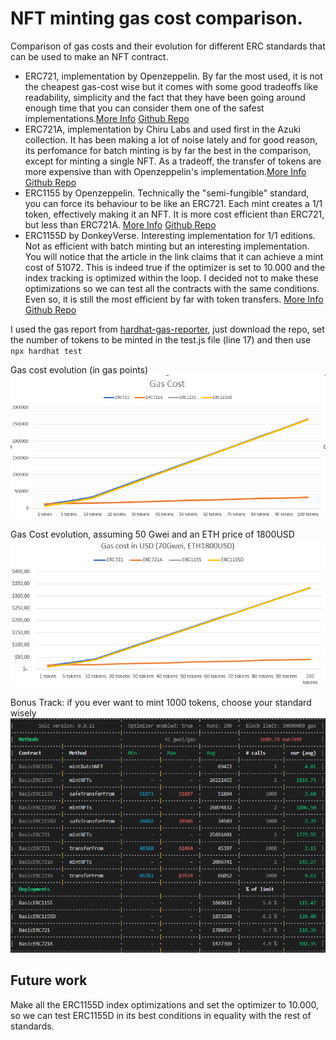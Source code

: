 # NFT minting gas cost comparison.

Comparison of gas costs and their evolution for different ERC standards that can be used to make an NFT contract.
- ERC721, implementation by Openzeppelin. By far the most used, it is not the cheapest gas-cost wise but it comes with some good tradeoffs like readability, simplicity and the fact that they have been going around enough time that you can consider them one of the safest implementations.[More Info](https://docs.openzeppelin.com/contracts/4.x/erc721) [Github Repo](https://github.com/OpenZeppelin/openzeppelin-contracts/blob/master/contracts/token/ERC721/ERC721.sol)
- ERC721A, implementation by Chiru Labs and used first in the Azuki collection. It has been making a lot of noise lately and for good reason, its perfomance for batch minting is by far the best in the comparison, except for minting a single NFT. As a tradeoff, the transfer of tokens are more expensive than with Openzeppelin's implementation.[More Info](https://www.azuki.com/erc721a) [Github Repo](https://github.com/chiru-labs/ERC721A/blob/main/contracts/ERC721A.sol)
- ERC1155 by Openzeppelin. Technically the "semi-fungible" standard, you can force its behaviour to be like an ERC721. Each mint creates a 1/1 token, effectively making it an NFT. It is more cost efficient than ERC721, but less than ERC721A. [More Info](https://docs.openzeppelin.com/contracts/4.x/erc1155) [Github Repo](https://github.com/OpenZeppelin/openzeppelin-contracts/blob/master/contracts/token/ERC1155/ERC1155.sol)
- ERC1155D by DonkeyVerse. Interesting implementation for 1/1 editions. Not as efficient with batch minting but an interesting implementation. You will notice that the article in the link claims that it can achieve a mint cost of 51072. This is indeed true if the optimizer is set to 10.000 and the index tracking is optimized within the loop. I decided not to make these optimizations so we can test all the contracts with the same conditions. Even so, it is still the most efficient by far with token transfers. [More Info](https://medium.com/donkeverse/introducing-erc1155d-the-most-efficient-non-fungible-token-contract-in-existence-c1d0a62e30f1) [Github Repo](https://github.com/DonkeVerse/ERC1155D/blob/main/contracts/ERC1155D.sol)

I used the gas report from [hardhat-gas-reporter](https://www.npmjs.com/package/hardhat-gas-reporter), just download the repo, set the number of tokens to be minted in the test.js file (line 17) and then use ````npx hardhat test```` 

Gas cost evolution (in gas points)
![gas cost evolution](gas-cost.png)

Gas Cost evolution, assuming 50 Gwei and an ETH price of 1800USD
![Gas cost in usd](gas-cost-usd.png)

Bonus Track: if you ever want to mint 1000 tokens, choose your standard wisely
![BonusTrack](gas-report-1000.png)

## Future work
Make all the ERC1155D index optimizations and set the optimizer to 10.000, so we can test ERC1155D in its best conditions in equality with the rest of standards.
